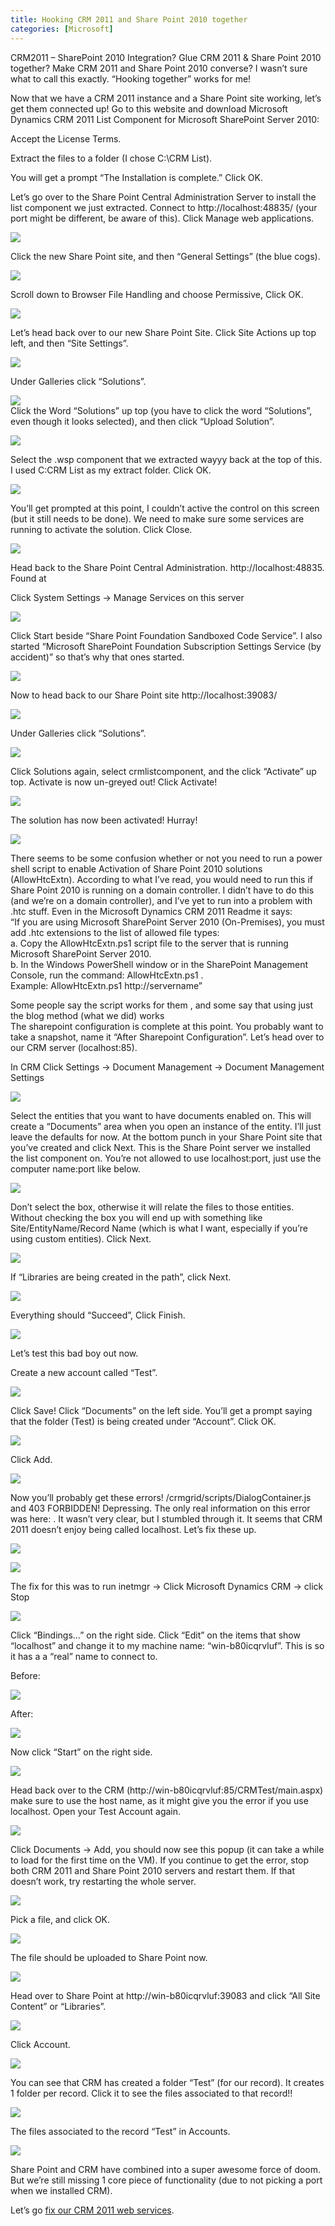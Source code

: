 ```yaml
---
title: Hooking CRM 2011 and Share Point 2010 together
categories: [Microsoft]
---
```



CRM2011 – SharePoint 2010 Integration? Glue CRM 2011 & Share Point 2010 together? Make CRM 2011 and Share Point 2010 converse? I wasn’t sure what to call this exactly. “Hooking together” works for me!

Now that we have a CRM 2011 instance and a Share Point site working, let’s get them connected up! Go to this website and download Microsoft Dynamics CRM 2011 List Component for Microsoft SharePoint Server 2010:



Accept the License Terms.

Extract the files to a folder (I chose C:\CRM List).

You will get a prompt “The Installation is complete.” Click OK.

Let’s go over to the Share Point Central Administration Server to install the list component we just extracted. Connect to http://localhost:48835/ (your port might be different, be aware of this). Click Manage web applications.

![][2]

 [2]: /assets/img/old/CRM_Sharepoint_Glue_Manage_Web_App_1.png

Click the new Share Point site, and then “General Settings” (the blue cogs).

![][3] 

 [3]: /assets/img/old/CRM_Sharepoint_Glue_Manage_General_Settings_2.png

Scroll down to Browser File Handling and choose Permissive, Click OK.

![][4]

 [4]: /assets/img/old/CRM_Sharepoint_Glue_Permissive_3.png

Let’s head back over to our new Share Point Site. Click Site Actions up top left, and then “Site Settings”.

![][5]

 [5]: /assets/img/old/CRM_Sharepoint_Glue_Site_Settings_4.png

Under Galleries click “Solutions”.

![][6]  
Click the Word “Solutions” up top (you have to click the word “Solutions”, even though it looks selected), and then click “Upload Solution”.

 [6]: /assets/img/old/CRM_Sharepoint_Glue_Solutions_5.png

![][7] 

 [7]: /assets/img/old/CRM_Sharepoint_Glue_Upload_Solution_6.png

Select the .wsp component that we extracted wayyy back at the top of this. I used C:CRM List as my extract folder. Click OK.

![][8]

 [8]: /assets/img/old/CRM_Sharepoint_Glue_Pick_Component_7.png

You’ll get prompted at this point, I couldn’t active the control on this screen (but it still needs to be done). We need to make sure some services are running to activate the solution. Click Close.

![][9]

 [9]: /assets/img/old/CRM_Sharepoint_Glue_Activate_Solution_8.png

Head back to the Share Point Central Administration. http://localhost:48835.  
Found at 

Click System Settings -> Manage Services on this server

![][10]

 [10]: /assets/img/old/CRM_Sharepoint_Glue_Manage_Services_9.png

Click Start beside “Share Point Foundation Sandboxed Code Service”. I also started “Microsoft SharePoint Foundation Subscription Settings Service (by accident)” so that’s why that ones started.

![][11]

 [11]: /assets/img/old/CRM_Sharepoint_Glue_Start_Service_10.png

Now to head back to our Share Point site http://localhost:39083/

![][12]

 [12]: /assets/img/old/CRM_Sharepoint_Glue_Site_Settings_11.png

Under Galleries click “Solutions”.

![][13]

 [13]: /assets/img/old/CRM_Sharepoint_Glue_Solutions_12.png

Click Solutions again, select crmlistcomponent, and the click “Activate” up top. Activate is now un-greyed out! Click Activate!

![][14]

 [14]: /assets/img/old/CRM_Sharepoint_Glue_Real_Activation_13.png

The solution has now been activated! Hurray!

![][15]

 [15]: /assets/img/old/CRM_Sharepoint_Glue_View_Activated_14.png

There seems to be some confusion whether or not you need to run a power shell script to enable Activation of Share Point 2010 solutions (AllowHtcExtn). According to what I’ve read, you would need to run this if Share Point 2010 is running on a domain controller. I didn’t have to do this (and we’re on a domain controller), and I’ve yet to run into a problem with .htc stuff. Even in the Microsoft Dynamics CRM 2011 Readme  it says:  
“If you are using Microsoft SharePoint Server 2010 (On-Premises), you must add .htc extensions to the list of allowed file types:  
a. Copy the AllowHtcExtn.ps1 script file to the server that is running Microsoft SharePoint Server 2010.  
b. In the Windows PowerShell window or in the SharePoint Management Console, run the command: AllowHtcExtn.ps1 .  
Example: AllowHtcExtn.ps1 http://servername”

Some people say the script works for them , and some say that using just the blog method (what we did) works   
The sharepoint configuration is complete at this point. You probably want to take a snapshot, name it “After Sharepoint Configuration”. Let’s head over to our CRM server (localhost:85).

In CRM Click Settings -> Document Management -> Document Management Settings

![][16]

 [16]: /assets/img/old/CRM_Sharepoint_Glue_Doc_Man_Settings_15.png

Select the entities that you want to have documents enabled on. This will create a “Documents” area when you open an instance of the entity. I’ll just leave the defaults for now. At the bottom punch in your Share Point site that you’ve created and click Next. This is the Share Point server we installed the list component on. You’re not allowed to use localhost:port, just use the computer name:port like below.

![][17]

 [17]: /assets/img/old/CRM_Sharepoint_Glue_Doc_Man_Settings_Entity_16.png

Don’t select the box, otherwise it will relate the files to those entities. Without checking the box you will end up with something like Site/EntityName/Record Name (which is what I want, especially if you’re using custom entities). Click Next.

![][18]

 [18]: /assets/img/old/CRM_Sharepoint_Glue_Doc_Man_Settings_Folder_17.png

If “Libraries are being created in the path”, click Next.

![][19]

 [19]: /assets/img/old/CRM_Sharepoint_Glue_Doc_Man_Settings_Warn_18.png

Everything should “Succeed”, Click Finish.

![][20]

 [20]: /assets/img/old/CRM_Sharepoint_Glue_Doc_Man_Settings_Succeeded_19.png

Let’s test this bad boy out now. 

Create a new account called “Test”.

![][21]

 [21]: /assets/img/old/CRM_Sharepoint_Glue_Test_Record_20.png

Click Save! Click “Documents” on the left side. You’ll get a prompt saying that the folder (Test) is being created under “Account”. Click OK.

![][22]

 [22]: /assets/img/old/CRM_Sharepoint_Glue_Folder_Loc_21.png

Click Add.

![][23]

 [23]: /assets/img/old/CRM_Sharepoint_Glue_Add_Doc_22.png

Now you’ll probably get these errors! /crmgrid/scripts/DialogContainer.js and 403 FORBIDDEN! Depressing. The only real information on this error was here:  . It wasn’t very clear, but I stumbled through it. It seems that CRM 2011 doesn’t enjoy being called localhost. Let’s fix these up.

![][24]

 [24]: /assets/img/old/CRM_Sharepoint_Glue_Forbidden_24.png

![][25]

 [25]: /assets/img/old/CRM_Sharepoint_Glue_DialogContainer_23.png

The fix for this was to run inetmgr -> Click Microsoft Dynamics CRM -> click Stop

![][26]

 [26]: /assets/img/old/CRM_Sharepoint_Glue_Stop_CRM_25.png

Click “Bindings…” on the right side. Click “Edit” on the items that show “localhost” and change it to my machine name: “win-b80icqrvluf”. This is so it has a a “real” name to connect to.

Before:

![][27]

 [27]: /assets/img/old/CRM_Sharepoint_Glue_Binding_Change_1_26.png

After:

![][28]

 [28]: /assets/img/old/CRM_Sharepoint_Glue_Binding_Change_2_27.png

Now click “Start” on the right side.

![][29]

 [29]: /assets/img/old/CRM_Sharepoint_Glue_Start_CRM_28.png

Head back over to the CRM (http://win-b80icqrvluf:85/CRMTest/main.aspx) make sure to use the host name, as it might give you the error if you use localhost. Open your Test Account again.

![][30]

 [30]: /assets/img/old/CRM_Sharepoint_Glue_View_Test_29.png

Click Documents -> Add, you should now see this popup (it can take a while to load for the first time on the VM). If you continue to get the error, stop both CRM 2011 and Share Point 2010 servers and restart them. If that doesn’t work, try restarting the whole server.

![][31]

 [31]: /assets/img/old/CRM_Sharepoint_Glue_Upload_30.png

Pick a file, and click OK.

![][32]

 [32]: /assets/img/old/CRM_Sharepoint_Glue_Upload_File_31.png

The file should be uploaded to Share Point now.

![][33]

 [33]: /assets/img/old/CRM_Sharepoint_Glue_View_In_CRM_32.png

Head over to Share Point at http://win-b80icqrvluf:39083 and click “All Site Content” or “Libraries”.

![][34]

 [34]: /assets/img/old/CRM_Sharepoint_Glue_All_Site_Content_33.png

Click Account.

![][35]

 [35]: /assets/img/old/CRM_Sharepoint_Glue_Open_Account_34.png

You can see that CRM has created a folder “Test” (for our record). It creates 1 folder per record. Click it to see the files associated to that record!!

![][36]

 [36]: /assets/img/old/CRM_Sharepoint_Glue_Open_Test_35.png

The files associated to the record “Test” in Accounts.

![][37]

 [37]: /assets/img/old/CRM_Sharepoint_Glue_View_In_SP_36.png

Share Point and CRM have combined into a super awesome force of doom. But we’re still missing 1 core piece of functionality (due to not picking a port when we installed CRM).

Let’s go [fix our CRM 2011 web services][38].

 [38]: http://www.ryanonrails.com/2011/02/25/changing-crm-2011-web-services-port-via-deployment-manager/